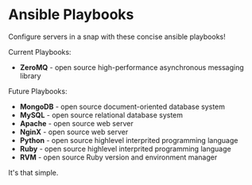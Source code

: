 Ansible Playbooks
=================
Configure servers in a snap with these concise ansible playbooks!

Current Playbooks:

* **ZeroMQ** - open source high-performance asynchronous messaging library

Future Playbooks:

* **MongoDB** - open source document-oriented database system
* **MySQL** - open source relational database system
* **Apache** - open source web server
* **NginX** - open source web server
* **Python** - open source highlevel interprited programming language
* **Ruby** - open source highlevel interprited programming language
* **RVM** - open source Ruby version and environment manager

It's that simple.